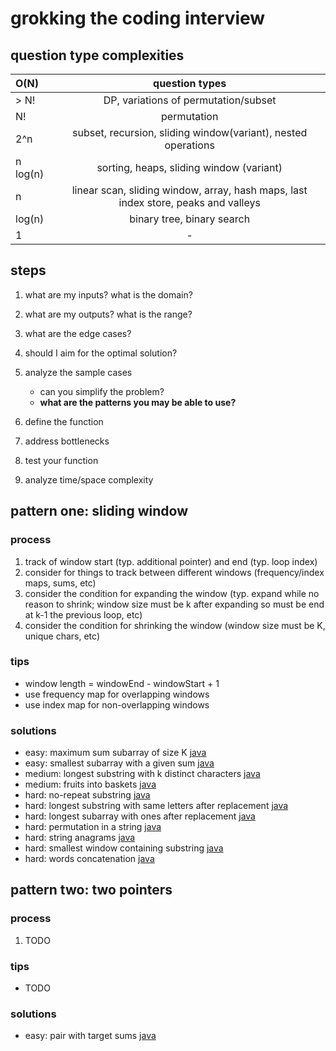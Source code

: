 # grokking the coding interview

## question type complexities

| O(N)           | question types     |
| :------------- | :----------: |
| > N! | DP, variations of permutation/subset |
| N!   | permutation |
| 2^n | subset, recursion, sliding window(variant), nested operations |
| n log(n) | sorting, heaps, sliding window (variant) |
| n | linear scan, sliding window, array, hash maps, last index store, peaks and valleys |
| log(n) | binary tree, binary search |
| 1 | - |

## steps

1. what are my inputs? what is the domain?
2. what are my outputs? what is the range?
3. what are the edge cases?
4. should I aim for the optimal solution?
5. analyze the sample cases
    - can you simplify the problem?
    - **what are the patterns you may be able to use?**

6. define the function
7. address bottlenecks
8. test your function
9. analyze time/space complexity

## pattern one: sliding window

### process

1. track of window start (typ. additional pointer) and end (typ. loop index)
2. consider for things to track between different windows (frequency/index maps, sums, etc)
3. consider the condition for expanding the window (typ. expand while no reason to shrink; window size must be k after expanding so must be end at k-1 the previous loop, etc)
4. consider the condition for shrinking the window (window size must be K, unique chars, etc)

### tips

- window length = windowEnd - windowStart + 1
- use frequency map for overlapping windows
- use index map for non-overlapping windows

### solutions

- easy: maximum sum subarray of size K [java](java/MaxSumSubArrayOfSizeK.java)
- easy: smallest subarray with a given sum [java](java/MinSizeSubArraySum.java)
- medium: longest substring with k distinct characters [java](java/LongestSubstringKDistinct.java)
- medium: fruits into baskets [java](java/MaxFruitCountOf2Types.java)
- hard: no-repeat substring [java](java/NoRepeatSubstring.java)
- hard: longest substring with same letters after replacement [java](java/CharacterReplacement.java)
- hard: longest subarray with ones after replacement [java](java/ReplacingOnes.java)
- hard: permutation in a string [java](java/StringPermutation.java)
- hard: string anagrams [java](java/StringAnagrams.java)
- hard: smallest window containing substring [java](java/MinimumWindowSubstring.java)
- hard: words concatenation [java](java/WordConcatenation.java)

## pattern two: two pointers

### process

1. TODO

### tips

- TODO

### solutions

- easy: pair with target sums [java]()
